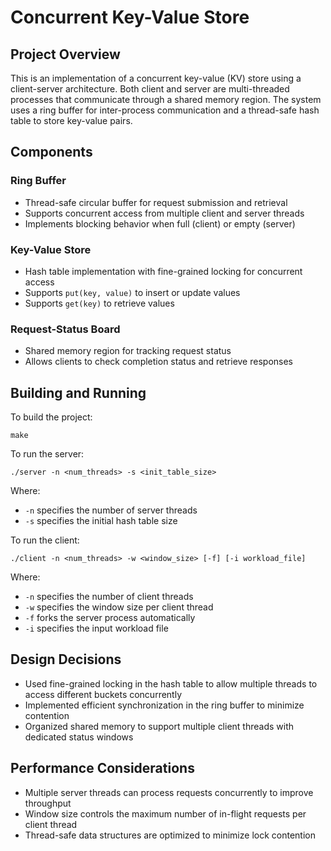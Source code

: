 # Concurrent Key-Value Store

## Project Overview
This is an implementation of a concurrent key-value (KV) store using a client-server architecture. Both client and server are multi-threaded processes that communicate through a shared memory region. The system uses a ring buffer for inter-process communication and a thread-safe hash table to store key-value pairs.

## Components

### Ring Buffer
- Thread-safe circular buffer for request submission and retrieval
- Supports concurrent access from multiple client and server threads
- Implements blocking behavior when full (client) or empty (server)

### Key-Value Store
- Hash table implementation with fine-grained locking for concurrent access
- Supports `put(key, value)` to insert or update values
- Supports `get(key)` to retrieve values

### Request-Status Board
- Shared memory region for tracking request status
- Allows clients to check completion status and retrieve responses

## Building and Running

To build the project:
```
make
```

To run the server:
```
./server -n <num_threads> -s <init_table_size>
```
Where:
- `-n` specifies the number of server threads
- `-s` specifies the initial hash table size

To run the client:
```
./client -n <num_threads> -w <window_size> [-f] [-i workload_file]
```
Where:
- `-n` specifies the number of client threads
- `-w` specifies the window size per client thread
- `-f` forks the server process automatically
- `-i` specifies the input workload file

## Design Decisions
- Used fine-grained locking in the hash table to allow multiple threads to access different buckets concurrently
- Implemented efficient synchronization in the ring buffer to minimize contention
- Organized shared memory to support multiple client threads with dedicated status windows

## Performance Considerations
- Multiple server threads can process requests concurrently to improve throughput
- Window size controls the maximum number of in-flight requests per client thread
- Thread-safe data structures are optimized to minimize lock contention
